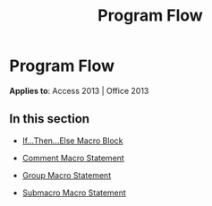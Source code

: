 ﻿---
title: Program Flow
TOCTitle: Program Flow
ms:assetid: 1ca43854-f15b-45f8-a227-eaa8e1aec75f
ms:mtpsurl: https://msdn.microsoft.com/en-us/library/Dn123920(v=office.15)
ms:contentKeyID: 52071559
ms.date: 09/18/2015
mtps_version: v=office.15
---

# Program Flow


**Applies to**: Access 2013 | Office 2013

## In this section

  - [If...Then...Else Macro Block](if-then-else-macro-block.md)

  - [Comment Macro Statement](comment-macro-statement.md)

  - [Group Macro Statement](group-macro-statement.md)

  - [Submacro Macro Statement](submacro-macro-statement.md)

